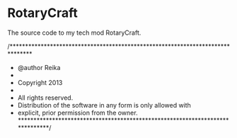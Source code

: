 RotaryCraft
===========

The source code to my tech mod RotaryCraft.

/*******************************************************************************
 * @author Reika
 * 
 * Copyright 2013
 * 
 * All rights reserved.
 * Distribution of the software in any form is only allowed with
 * explicit, prior permission from the owner.
 ******************************************************************************/
